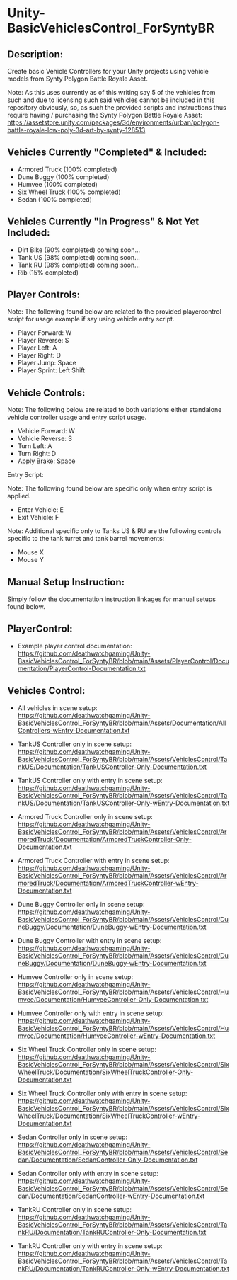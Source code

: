 # Unity-BasicVehiclesControl_ForSyntyBR

Description:
------------


Create basic Vehicle Controllers for your Unity projects using vehicle models
from Synty Polygon Battle Royale Asset.


 Note: As this uses currently as of this writing say 5 of the vehicles from such and due to licensing such said vehicles cannot be included in this repository obviously, so, as such the provided scripts and instructions thus require having / purchasing the Synty Polygon Battle Royale Asset:  https://assetstore.unity.com/packages/3d/environments/urban/polygon-battle-royale-low-poly-3d-art-by-synty-128513


Vehicles Currently "Completed" & Included:
------------------------------------------


* Armored Truck (100% completed)
* Dune Buggy (100% completed)
* Humvee (100% completed)
* Six Wheel Truck (100% completed)
* Sedan (100% completed)


Vehicles Currently "In Progress" & Not Yet Included:
----------------------------------------------------


* Dirt Bike (90% completed) coming soon...
* Tank US (98% completed) coming soon...
* Tank RU (98% completed) coming soon...
* Rib (15% completed)


Player Controls: 
----------------


  Note: The following found below are related to the provided playercontrol script for usage example if say using vehicle entry script.


* Player Forward:   W
* Player Reverse:   S
* Player Left:      A
* Player Right:     D
* Player Jump:      Space
* Player Sprint:    Left Shift


Vehicle Controls: 
-----------------


  Note: The following below are related to both variations either standalone vehicle controller usage and entry script usage.


* Vehicle Forward:  W
* Vehicle Reverse:  S
* Turn Left:        A
* Turn Right:       D
* Apply Brake:      Space


Entry Script: 


  Note: The following found below are specific only when entry script is applied.


* Enter Vehicle:    E
* Exit Vehicle:     F


Note: Additional specific only to Tanks US & RU are the following controls specific to the tank turret and tank barrel movements:

* Mouse X 
* Mouse Y


Manual Setup Instruction:
-------------------------

Simply follow the documentation instruction linkages for manual setups found below.


PlayerControl:
--------------

* Example player control documentation: https://github.com/deathwatchgaming/Unity-BasicVehiclesControl_ForSyntyBR/blob/main/Assets/PlayerControl/Documentation/PlayerControl-Documentation.txt


Vehicles Control:
-----------------

* All vehicles in scene setup: https://github.com/deathwatchgaming/Unity-BasicVehiclesControl_ForSyntyBR/blob/main/Assets/Documentation/AllControllers-wEntry-Documentation.txt


* TankUS Controller only in scene setup: https://github.com/deathwatchgaming/Unity-BasicVehiclesControl_ForSyntyBR/blob/main/Assets/VehiclesControl/TankUS/Documentation/TankUSController-Only-Documentation.txt


* TankUS Controller only with entry in scene setup: https://github.com/deathwatchgaming/Unity-BasicVehiclesControl_ForSyntyBR/blob/main/Assets/VehiclesControl/TankUS/Documentation/TankUSController-Only-wEntry-Documentation.txt

* Armored Truck Controller only in scene setup: https://github.com/deathwatchgaming/Unity-BasicVehiclesControl_ForSyntyBR/blob/main/Assets/VehiclesControl/ArmoredTruck/Documentation/ArmoredTruckController-Only-Documentation.txt


* Armored Truck Controller with entry in scene setup: https://github.com/deathwatchgaming/Unity-BasicVehiclesControl_ForSyntyBR/blob/main/Assets/VehiclesControl/ArmoredTruck/Documentation/ArmoredTruckController-wEntry-Documentation.txt


* Dune Buggy Controller only in scene setup: https://github.com/deathwatchgaming/Unity-BasicVehiclesControl_ForSyntyBR/blob/main/Assets/VehiclesControl/DuneBuggy/Documentation/DuneBuggy-wEntry-Documentation.txt


* Dune Buggy Controller with entry in scene setup: https://github.com/deathwatchgaming/Unity-BasicVehiclesControl_ForSyntyBR/blob/main/Assets/VehiclesControl/DuneBuggy/Documentation/DuneBuggy-wEntry-Documentation.txt


* Humvee Controller only in scene setup: https://github.com/deathwatchgaming/Unity-BasicVehiclesControl_ForSyntyBR/blob/main/Assets/VehiclesControl/Humvee/Documentation/HumveeController-Only-Documentation.txt


* Humvee Controller only with entry in scene setup: https://github.com/deathwatchgaming/Unity-BasicVehiclesControl_ForSyntyBR/blob/main/Assets/VehiclesControl/Humvee/Documentation/HumveeController-wEntry-Documentation.txt


* Six Wheel Truck Controller only in scene setup: https://github.com/deathwatchgaming/Unity-BasicVehiclesControl_ForSyntyBR/blob/main/Assets/VehiclesControl/SixWheelTruck/Documentation/SixWheelTruckController-Only-Documentation.txt


* Six Wheel Truck Controller only with entry in scene setup: https://github.com/deathwatchgaming/Unity-BasicVehiclesControl_ForSyntyBR/blob/main/Assets/VehiclesControl/SixWheelTruck/Documentation/SixWheelTruckController-wEntry-Documentation.txt


* Sedan Controller only in scene setup: https://github.com/deathwatchgaming/Unity-BasicVehiclesControl_ForSyntyBR/blob/main/Assets/VehiclesControl/Sedan/Documentation/SedanController-Only-Documentation.txt


* Sedan Controller only with entry in scene setup: https://github.com/deathwatchgaming/Unity-BasicVehiclesControl_ForSyntyBR/blob/main/Assets/VehiclesControl/Sedan/Documentation/SedanController-wEntry-Documentation.txt


* TankRU Controller only in scene setup: https://github.com/deathwatchgaming/Unity-BasicVehiclesControl_ForSyntyBR/blob/main/Assets/VehiclesControl/TankRU/Documentation/TankRUController-Only-Documentation.txt


* TankRU Controller only with entry in scene setup: https://github.com/deathwatchgaming/Unity-BasicVehiclesControl_ForSyntyBR/blob/main/Assets/VehiclesControl/TankRU/Documentation/TankRUController-Only-wEntry-Documentation.txt


 